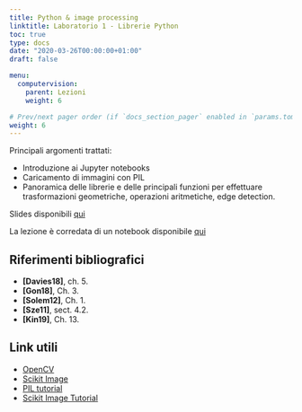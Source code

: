 ```yaml
---
title: Python & image processing
linktitle: Laboratorio 1 - Librerie Python
toc: true
type: docs
date: "2020-03-26T00:00:00+01:00"
draft: false

menu:
  computervision:
    parent: Lezioni
    weight: 6

# Prev/next pager order (if `docs_section_pager` enabled in `params.toml`)
weight: 6
---
```



Principali argomenti trattati:

- Introduzione ai Jupyter notebooks
- Caricamento di immagini con PIL
- Panoramica delle librerie e delle principali funzioni per effettuare trasformazioni geometriche, operazioni aritmetiche, edge detection. 

Slides disponibili [qui](../pdf/es01_imageloading.pdf)

La lezione è corredata di un notebook disponibile [qui](https://github.com/gmanco/cv_notebooks/blob/master/labs_lecture/lab01)



## Riferimenti bibliografici

- **[Davies18]**, ch. 5. 
- **[Gon18]**, Ch. 3. 
- **[Solem12]**, Ch. 1.
- **[Sze11]**, sect. 4.2.
- **[Kin19]**, Ch. 13.

## Link utili

- [OpenCV](https://docs.opencv.org/master/index.html)
- [Scikit Image](https://scikit-image.org/docs/stable/api/api.html)
- [PIL tutorial](https://pillow.readthedocs.io/en/stable/handbook/tutorial.html)
- [Scikit Image Tutorial](https://github.com/scikit-image/skimage-tutorials)

